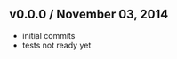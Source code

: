 ## v0.0.0 / November 03, 2014
- initial commits
- tests not ready yet


[npmjs-url]: http://npm.im/gitclone
[npmjs-shields]: http://img.shields.io/npm/v/gitclone.svg
[npmjs-install]: https://nodei.co/npm/gitclone.svg?mini=true

[coveralls-url]: https://coveralls.io/r/tunnckoCore/gitclone?branch=master
[coveralls-shields]: https://img.shields.io/coveralls/tunnckoCore/gitclone.svg

[license-url]: https://github.com/tunnckoCore/gitclone/blob/master/license.md
[license-img]: http://img.shields.io/badge/license-MIT-blue.svg

[travis-url]: https://travis-ci.org/tunnckoCore/gitclone
[travis-img]: https://travis-ci.org/tunnckoCore/gitclone.svg?branch=master

[depstat-url]: https://david-dm.org/tunnckoCore/gitclone
[depstat-img]: https://david-dm.org/tunnckoCore/gitclone.svg

[author-gittip-img]: http://img.shields.io/gittip/tunnckoCore.svg
[author-gittip]: https://www.gittip.com/tunnckoCore
[author-github]: https://github.com/tunnckoCore
[author-twitter]: https://twitter.com/tunnckoCore

[author-website]: http://www.whistle-bg.tk
[author-npmjs]: https://npmjs.org/~tunnckocore

[cobody-url]: https://github.com/tj/co-body
[mocha-url]: https://github.com/tj/mocha
[rawbody-url]: https://github.com/stream-utils/raw-body
[multer-url]: https://github.com/expressjs/multer
[express-url]: https://github.com/strongloop/express
[formidable-url]: https://github.com/felixge/node-formidable
[co-url]: https://github.com/tj/co
[extend-url]: https://github.com/justmoon/node-extend
[csp-report]: https://mathiasbynens.be/notes/csp-reports

